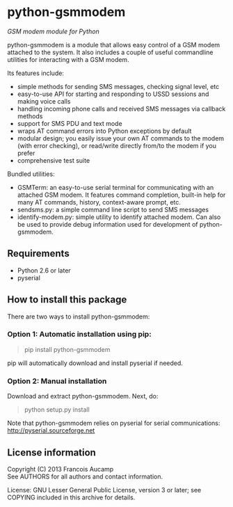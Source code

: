 python-gsmmodem 
===============
*GSM modem module for Python*

python-gsmmodem is a module that allows easy control of a GSM modem attached
to the system. It also includes a couple of useful commandline utilities for
interacting with a GSM modem. 

Its features include:
- simple methods for sending SMS messages, checking signal level, etc
- easy-to-use API for starting and responding to USSD sessions and making voice calls
- handling incoming phone calls and received SMS messages via callback methods
- support for SMS PDU and text mode
- wraps AT command errors into Python exceptions by default
- modular design; you easily issue your own AT commands to the modem (with error checking), or read/write directly from/to the modem if you prefer
- comprehensive test suite

Bundled utilities:
- GSMTerm: an easy-to-use serial terminal for communicating with an attached GSM
  modem. It features command completion, built-in help for many AT commands, 
  history, context-aware prompt, etc.
- sendsms.py: a simple command line script to send SMS messages
- identify-modem.py: simple utility to identify attached modem. Can also be used to
  provide debug information used for development of python-gsmmodem. 

Requirements
------------

- Python 2.6 or later
- pyserial


How to install this package
---------------------------

There are two ways to install python-gsmmodem:

### Option 1: Automatic installation using pip: ###

> pip install python-gsmmodem

pip will automatically download and install pyserial if needed.

### Option 2: Manual installation ###

Download and extract python-gsmmodem. Next, do:

> python setup.py install

Note that python-gsmmodem relies on pyserial for 
serial communications: http://pyserial.sourceforge.net


License information
-------------------

Copyright (C) 2013 Francois Aucamp  
See AUTHORS for all authors and contact information. 

License: GNU Lesser General Public License, version 3 or later; see COPYING
         included in this archive for details.
